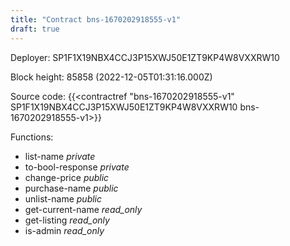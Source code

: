```yaml
---
title: "Contract bns-1670202918555-v1"
draft: true
---
```

Deployer: SP1F1X19NBX4CCJ3P15XWJ50E1ZT9KP4W8VXXRW10


 



Block height: 85858 (2022-12-05T01:31:16.000Z)

Source code: {{<contractref "bns-1670202918555-v1" SP1F1X19NBX4CCJ3P15XWJ50E1ZT9KP4W8VXXRW10 bns-1670202918555-v1>}}

Functions:

* list-name _private_
* to-bool-response _private_
* change-price _public_
* purchase-name _public_
* unlist-name _public_
* get-current-name _read_only_
* get-listing _read_only_
* is-admin _read_only_
